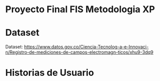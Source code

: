 # Proyecto Final FIS Metodologia XP

# Dataset
Dataset: https://www.datos.gov.co/Ciencia-Tecnolog-a-e-Innovaci-n/Registro-de-mediciones-de-campos-electromagn-ticos/xhu9-3dq9

# Historias de Usuario
